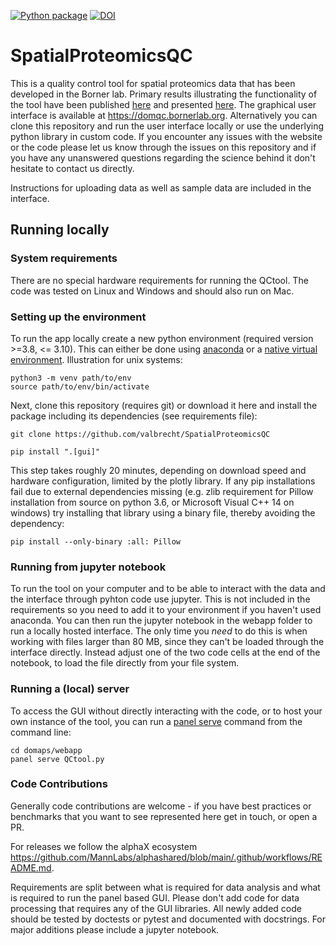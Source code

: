 [![Python package](https://github.com/valbrecht/SpatialProteomicsQC/actions/workflows/python-package.yml/badge.svg)](https://github.com/valbrecht/SpatialProteomicsQC/actions/workflows/python-package.yml)
[![DOI](https://zenodo.org/badge/313335423.svg)](https://zenodo.org/badge/latestdoi/313335423)



# SpatialProteomicsQC
This is a quality control tool for spatial proteomics data that has been developed in the Borner lab. Primary results illustrating the functionality of the tool have been published [here](https://doi.org/10.1101/2021.11.09.467934) and presented [here](https://www.youtube.com/watch?v=dUrOxYHJihc). The graphical user interface is available at https://domqc.bornerlab.org. Alternatively you can clone this repository and run the user interface locally or use the underlying python library in custom code. If you encounter any issues with the website or the code please let us know through the issues on this repository and if you have any unanswered questions regarding the science behind it don't hesitate to contact us directly.

Instructions for uploading data as well as sample data are included in the interface.

## Running locally

### System requirements
There are no special hardware requirements for running the QCtool. The code was tested on Linux and Windows and should also run on Mac.

### Setting up the environment
To run the app locally create a new python environment (required version >=3.8, <= 3.10). This can either be done using [anaconda](https://docs.conda.io/projects/conda/en/latest/user-guide/tasks/manage-environments.html#creating-an-environment-with-commands) or a [native virtual environment](https://docs.python.org/3/library/venv.html). Illustration for unix systems:

```
python3 -m venv path/to/env
source path/to/env/bin/activate
```

Next, clone this repository (requires git) or download it here and install the package including its dependencies (see requirements file):
```
git clone https://github.com/valbrecht/SpatialProteomicsQC

pip install ".[gui]"
```

This step takes roughly 20 minutes, depending on download speed and hardware configuration, limited by the plotly library. If any pip installations fail due to external dependencies missing (e.g. zlib requirement for Pillow installation from source on python 3.6, or Microsoft Visual C++ 14 on windows) try installing that library using a binary file, thereby avoiding the dependency:
```
pip install --only-binary :all: Pillow
```

### Running from jupyter notebook
To run the tool on your computer and to be able to interact with the data and the interface through pyhton code use jupyter. This is not included in the requirements so you need to add it to your environment if you haven't used anaconda. You can then run the jupyter notebook in the webapp folder to run a locally hosted interface. The only time you *need* to do this is when working with files larger than 80 MB, since they can't be loaded through the interface directly. Instead adjust one of the two code cells at the end of the notebook, to load the file directly from your file system.

### Running a (local) server
To access the GUI without directly interacting with the code, or to host your own instance of the tool, you can run a [panel serve](https://panel.holoviz.org/user_guide/Deploy_and_Export.html#launching-a-server-on-the-commandline) command from the command line:
```
cd domaps/webapp
panel serve QCtool.py
```


### Code Contributions
Generally code contributions are welcome - if you have best practices or benchmarks that you want to see represented here get in touch, or open a PR.

For releases we follow the alphaX ecosystem https://github.com/MannLabs/alphashared/blob/main/.github/workflows/README.md.

Requirements are split between what is required for data analysis and what is required to run the panel based GUI. Please don't add code for data processing that requires any of the GUI libraries. All newly added code should be tested by doctests or pytest and documented with docstrings. For major additions please include a jupyter notebook.
